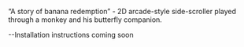“A story of banana redemption” - 2D arcade-style  side-scroller played through a monkey and his butterfly companion.

--Installation instructions coming soon
